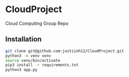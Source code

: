 # CloudProject
Cloud Computing Group Repo

## Installation

```bash
git clone git@github.com:justiinh12/CloudProject.git
python3 -m venv venv
source venv/bin/activate
pip3 install -r requirements.txt
python3 app.py
```


